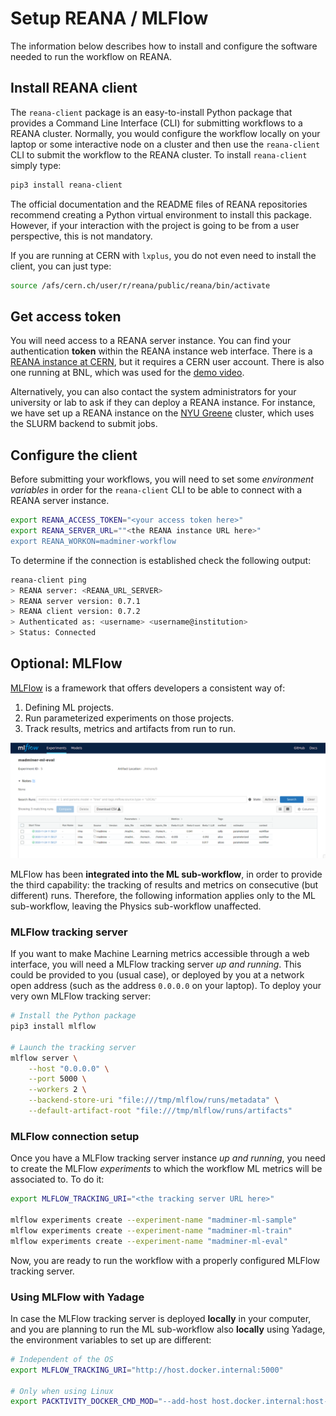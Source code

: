 # Setup REANA / MLFlow

The information below describes how to install and configure the software needed to run the workflow on REANA.


## Install REANA client
The `reana-client` package is an easy-to-install Python package that provides a Command Line Interface (CLI) for
submitting workflows to a REANA cluster. Normally, you would configure the workflow locally on your laptop or
some interactive node on a cluster and then use the `reana-client` CLI to submit the workflow to the REANA cluster.
To install `reana-client` simply type:

```bash
pip3 install reana-client
```

The official documentation and the README files of REANA repositories recommend creating a Python virtual environment
to install this package. However, if your interaction with the project is going to be from a user perspective,
this is not mandatory.

If you are running at CERN with `lxplus`, you do not even need to install the client, you can just type:

```bash
source /afs/cern.ch/user/r/reana/public/reana/bin/activate
```


## Get access token
You will need access to a REANA server instance. You can find your authentication **token** within the REANA instance web interface.
There is a [REANA instance at CERN][reana-instance-cern], but it requires a CERN user account. There is also one running at BNL,
which was used for the [demo video][tutorial-section-demo].

Alternatively, you can also contact the system administrators for your university or lab to ask if they can deploy a REANA instance.
For instance, we have set up a REANA instance on the [NYU Greene][nyu-cluster-greene] cluster, which uses the SLURM backend to submit jobs.


## Configure the client
Before submitting your workflows, you will  need to set some _environment variables_ in order for the `reana-client` CLI
to be able to connect with a REANA server instance.

```bash
export REANA_ACCESS_TOKEN="<your access token here>"
export REANA_SERVER_URL=""<the REANA instance URL here>"
export REANA_WORKON=madminer-workflow
```

To determine if the connection is established check the following output:

```bash
reana-client ping
> REANA server: <REANA_URL_SERVER>
> REANA server version: 0.7.1
> REANA client version: 0.7.2
> Authenticated as: <username> <username@institution>
> Status: Connected
```


## Optional: MLFlow
[MLFlow][mlflow-web] is a framework that offers developers a consistent way of:

1. Defining ML projects.
2. Run parameterized experiments on those projects.
3. Track results, metrics and artifacts from run to run.

![MLFlow UI experiments](images/mlflow-ui-experiments.png)

MLFlow has been **integrated into the ML sub-workflow**, in order to provide the third capability: the tracking of results
and metrics on consecutive (but different) runs. Therefore, the following information applies only to the ML sub-workflow,
leaving the Physics sub-workflow unaffected.


### MLFlow tracking server
If you want to make Machine Learning metrics accessible through a web interface, you will need a MLFlow tracking server _up and running_.
This could be provided to you (usual case), or deployed by you at a network open address (such as the address `0.0.0.0` on your laptop).
To deploy your very own MLFlow tracking server:

```bash
# Install the Python package
pip3 install mlflow

# Launch the tracking server
mlflow server \
    --host "0.0.0.0" \
    --port 5000 \
    --workers 2 \
    --backend-store-uri "file:///tmp/mlflow/runs/metadata" \
    --default-artifact-root "file:///tmp/mlflow/runs/artifacts"
```


### MLFlow connection setup
Once you have a MLFlow tracking server instance _up and running_, you need to create the MLFlow _experiments_ to which
the workflow ML metrics will be associated to. To do it:

```bash
export MLFLOW_TRACKING_URI="<the tracking server URL here>"

mlflow experiments create --experiment-name "madminer-ml-sample"
mlflow experiments create --experiment-name "madminer-ml-train"
mlflow experiments create --experiment-name "madminer-ml-eval"
```

Now, you are ready to run the workflow with a properly configured MLFlow tracking server.


### Using MLFlow with Yadage
In case the MLFlow tracking server is deployed **locally** in your computer, and you are planning
to run the ML sub-workflow also **locally** using Yadage, the environment variables to set up are different:

```bash
# Independent of the OS
export MLFLOW_TRACKING_URI="http://host.docker.internal:5000"

# Only when using Linux
export PACKTIVITY_DOCKER_CMD_MOD="--add-host host.docker.internal:host-gateway"
```


[mlflow-web]: https://mlflow.org
[nyu-cluster-greene]: https://www.nyu.edu/research/navigating-research-technology/nyu-greene.html
[reana-instance-cern]: https://reana.cern.ch
[tutorial-section-demo]: ../tutorial/1_video.md
